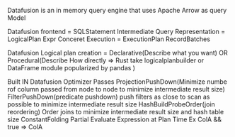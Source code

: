 Datafusion is an in memory query engine that uses Apache Arrow as query Model 

Datafusion frontend = SQLStatement 
Intermediate Query Representation = LogicalPlan Expr 
Conceret Execution = ExecutionPlan RecordBatches

Datafusion Logical plan creation =
Declarative(Describe what you want) OR Procedural(Describe How directly => Rust take logicalplanbuilder or DataFrame module popularized by pandas )

Built IN Datafusion Optimizer Passes 
 ProjectionPushDown(Minimize numbe rof column passed from node to node to minimize intermediate result size)
 FilterPushDown(predicate pushdown) push filters as close to scan as possible to minimize intermediate result size 
 HashBuildProbeOrder(join reordering) Order joins to minimize intermediate result size and hash table size 
 ConstantFolding Partial Evaluate Expression at Plan Time Ex ColA && true => ColA